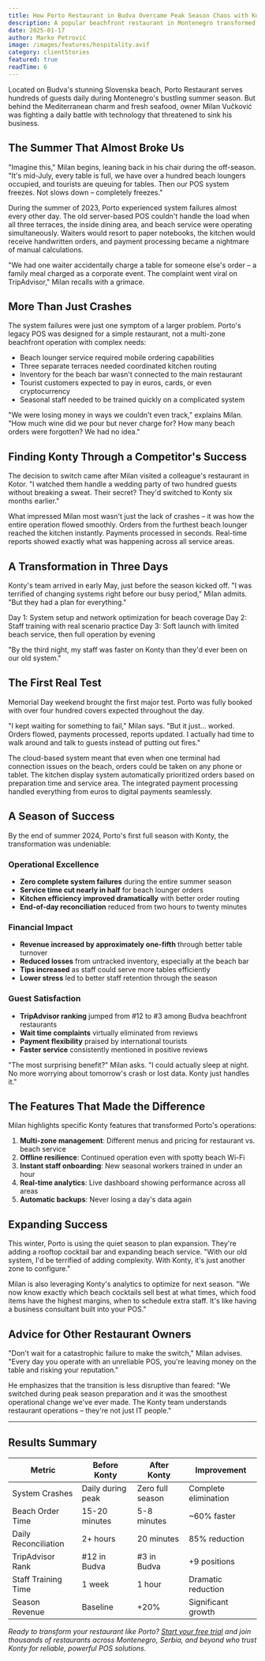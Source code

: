 ```yaml
---
title: How Porto Restaurant in Budva Overcame Peak Season Chaos with Konty
description: A popular beachfront restaurant in Montenegro transformed their summer operations by eliminating POS crashes and streamlining their terraces and beach service.
date: 2025-01-17
author: Marko Petrović
image: /images/features/hospitality.avif
category: clientStories
featured: true
readTime: 6
---
```


Located on Budva's stunning Slovenska beach, Porto Restaurant serves hundreds of guests daily during Montenegro's bustling summer season. But behind the Mediterranean charm and fresh seafood, owner Milan Vučković was fighting a daily battle with technology that threatened to sink his business.

## The Summer That Almost Broke Us

"Imagine this," Milan begins, leaning back in his chair during the off-season. "It's mid-July, every table is full, we have over a hundred beach loungers occupied, and tourists are queuing for tables. Then our POS system freezes. Not slows down – completely freezes."

During the summer of 2023, Porto experienced system failures almost every other day. The old server-based POS couldn't handle the load when all three terraces, the inside dining area, and beach service were operating simultaneously. Waiters would resort to paper notebooks, the kitchen would receive handwritten orders, and payment processing became a nightmare of manual calculations.

"We had one waiter accidentally charge a table for someone else's order – a family meal charged as a corporate event. The complaint went viral on TripAdvisor," Milan recalls with a grimace.

## More Than Just Crashes

The system failures were just one symptom of a larger problem. Porto's legacy POS was designed for a simple restaurant, not a multi-zone beachfront operation with complex needs:

- Beach lounger service required mobile ordering capabilities
- Three separate terraces needed coordinated kitchen routing
- Inventory for the beach bar wasn't connected to the main restaurant
- Tourist customers expected to pay in euros, cards, or even cryptocurrency
- Seasonal staff needed to be trained quickly on a complicated system

"We were losing money in ways we couldn't even track," explains Milan. "How much wine did we pour but never charge for? How many beach orders were forgotten? We had no idea."

## Finding Konty Through a Competitor's Success

The decision to switch came after Milan visited a colleague's restaurant in Kotor. "I watched them handle a wedding party of two hundred guests without breaking a sweat. Their secret? They'd switched to Konty six months earlier."

What impressed Milan most wasn't just the lack of crashes – it was how the entire operation flowed smoothly. Orders from the furthest beach lounger reached the kitchen instantly. Payments processed in seconds. Real-time reports showed exactly what was happening across all service areas.

## A Transformation in Three Days

Konty's team arrived in early May, just before the season kicked off. "I was terrified of changing systems right before our busy period," Milan admits. "But they had a plan for everything."

Day 1: System setup and network optimization for beach coverage
Day 2: Staff training with real scenario practice
Day 3: Soft launch with limited beach service, then full operation by evening

"By the third night, my staff was faster on Konty than they'd ever been on our old system."

## The First Real Test

Memorial Day weekend brought the first major test. Porto was fully booked with over four hundred covers expected throughout the day.

"I kept waiting for something to fail," Milan says. "But it just... worked. Orders flowed, payments processed, reports updated. I actually had time to walk around and talk to guests instead of putting out fires."

The cloud-based system meant that even when one terminal had connection issues on the beach, orders could be taken on any phone or tablet. The kitchen display system automatically prioritized orders based on preparation time and service area. The integrated payment processing handled everything from euros to digital payments seamlessly.

## A Season of Success

By the end of summer 2024, Porto's first full season with Konty, the transformation was undeniable:

### Operational Excellence
- **Zero complete system failures** during the entire summer season
- **Service time cut nearly in half** for beach lounger orders
- **Kitchen efficiency improved dramatically** with better order routing
- **End-of-day reconciliation** reduced from two hours to twenty minutes

### Financial Impact
- **Revenue increased by approximately one-fifth** through better table turnover
- **Reduced losses** from untracked inventory, especially at the beach bar
- **Tips increased** as staff could serve more tables efficiently
- **Lower stress** led to better staff retention through the season

### Guest Satisfaction
- **TripAdvisor ranking** jumped from #12 to #3 among Budva beachfront restaurants
- **Wait time complaints** virtually eliminated from reviews
- **Payment flexibility** praised by international tourists
- **Faster service** consistently mentioned in positive reviews

"The most surprising benefit?" Milan asks. "I could actually sleep at night. No more worrying about tomorrow's crash or lost data. Konty just handles it."

## The Features That Made the Difference

Milan highlights specific Konty features that transformed Porto's operations:

1. **Multi-zone management**: Different menus and pricing for restaurant vs. beach service
2. **Offline resilience**: Continued operation even with spotty beach Wi-Fi
3. **Instant staff onboarding**: New seasonal workers trained in under an hour
4. **Real-time analytics**: Live dashboard showing performance across all areas
5. **Automatic backups**: Never losing a day's data again

## Expanding Success

This winter, Porto is using the quiet season to plan expansion. They're adding a rooftop cocktail bar and expanding beach service. "With our old system, I'd be terrified of adding complexity. With Konty, it's just another zone to configure."

Milan is also leveraging Konty's analytics to optimize for next season. "We now know exactly which beach cocktails sell best at what times, which food items have the highest margins, when to schedule extra staff. It's like having a business consultant built into your POS."

## Advice for Other Restaurant Owners

"Don't wait for a catastrophic failure to make the switch," Milan advises. "Every day you operate with an unreliable POS, you're leaving money on the table and risking your reputation."

He emphasizes that the transition is less disruptive than feared: "We switched during peak season preparation and it was the smoothest operational change we've ever made. The Konty team understands restaurant operations – they're not just IT people."

---

## Results Summary

| Metric | Before Konty | After Konty | Improvement |
|--------|-------------|-------------|-------------|
| System Crashes | Daily during peak | Zero full season | Complete elimination |
| Beach Order Time | 15-20 minutes | 5-8 minutes | ~60% faster |
| Daily Reconciliation | 2+ hours | 20 minutes | 85% reduction |
| TripAdvisor Rank | #12 in Budva | #3 in Budva | +9 positions |
| Staff Training Time | 1 week | 1 hour | Dramatic reduction |
| Season Revenue | Baseline | +20% | Significant growth |

*Ready to transform your restaurant like Porto? [Start your free trial](/pricing) and join thousands of restaurants across Montenegro, Serbia, and beyond who trust Konty for reliable, powerful POS solutions.*